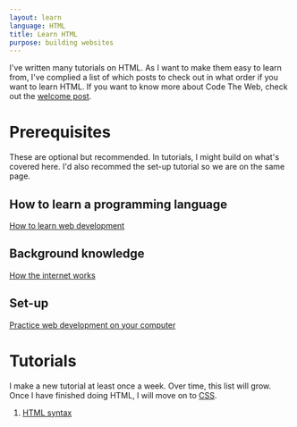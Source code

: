 ```yaml
---
layout: learn
language: HTML
title: Learn HTML
purpose: building websites
---
```

I've written many tutorials on HTML. As I want to make them easy to learn from, I've complied a list of which posts to check out in what order if you want to learn HTML. If you want to know more about Code The Web, check out the [welcome post][welcome].

# Prerequisites
These are optional but recommended. In tutorials, I might build on what's covered here. I'd also recommed the set-up tutorial so we are on the same page.
## How to learn a programming language
[How to learn web development][how-to-learn-web-development]

## Background knowledge
[How the internet works][how-the-internet-works]

## Set-up
[Practice web development on your computer][web-development-on-your-computer]

# Tutorials
I make a new tutorial at least once a week. Over time, this list will grow. Once I have finished doing HTML, I will move on to [CSS][css].
1. [HTML syntax][html-syntax]

[welcome]: /2017/09/29/welcome/
[how-to-learn-web-development]: /2017/10/04/how-to-learn-web-development/
[how-the-internet-works]: /2017/10/05/how-the-internet-works/
[web-development-on-your-computer]: /2017/10/06/web-development-on-your-computer/
[html-syntax]: /2017/10/06/html-syntax/

[css]: /learn/css